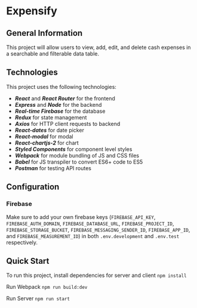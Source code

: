 # Expensify

## General Information
This project will allow users to view, add, edit, and delete cash expenses in a searchable and filterable data table. 

## Technologies
This project uses the following technologies:
* ***React*** and ***React Router*** for the frontend
* ***Express*** and ***Node*** for the backend
* ***Real-time Firebase*** for the database
* ***Redux*** for state management
* ***Axios*** for HTTP client requests to backend 
* ***React-dates*** for date picker
* ***React-modal*** for modal
* ***React-chartjs-2*** for chart
* ***Styled Components*** for component level styles
* ***Webpack*** for module bundling of JS and CSS files
* ***Babel*** for JS transpiler to convert ES6+ code to ES5
* ***Postman*** for testing API routes 

## Configuration

### Firebase
Make sure to add your own firebase keys (`FIREBASE_API_KEY`, `FIREBASE_AUTH_DOMAIN`, `FIREBASE_DATABASE_URL`, `FIREBASE_PROJECT_ID`, `FIREBASE_STORAGE_BUCKET`, `FIREBASE_MESSAGING_SENDER_ID`, `FIREBASE_APP_ID`, and `FIREBASE_MEASUREMENT_ID`) in both `.env.development` and `.env.test` respectively. 

## Quick Start
To run this project, install dependencies for server and client
`npm install`

Run Webpack
`npm run build:dev`

Run Server
`npm run start`

